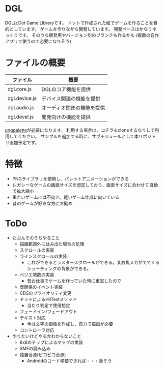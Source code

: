 # DGL
DGLはDot Game Libraryです。
ドットで作成された絵でゲームを作ることを目的としています。
ゲームを作りながら開発しています。
開発ペースはかなりゆっくりです。
そのうち開発用やバージョン別のブランチも作るかも
(複数の自作アプリで使うので必要になりそう)

# ファイルの概要

|ファイル|概要|
|--|--|
|dgl.core.js  |DGLのコア機能を提供|
|dgl.device.js|デバイス関連の機能を提供|
|dgl.audio.js |オーディオ関連の機能を提供|
|dgl.devel.js |開発向けの機能を提供|

[pngpalette](https://github.com/project-dev/pngpalette)が必要になります。
利用する場合は、コチラもcloneするなりして利用してください。
サンプルを追加する時に、サブモジュールとして本リポジトリ追加予定です。

# 特徴
- PNGライブラリを使用し、パレットアニメーションができる
- レガシーなゲームの画面サイズを想定しており、画面サイズに合わせて自動で拡大縮小
- 重たいゲームには不向き。軽いゲーム作成に向いている
- 昔のゲームが好きな方にお勧め

# ToDo
- たぶんそのうちやること
  - 描画範囲外にはみ出た場合の処理
  - スクロールの実装
  - ラインスクロールの実装
    - これができるとラスタースクロールができる。某お魚メカがでてくるシューティングの背景ができる。
  - ベジエ関数の実装
    - 昔お仕事でゲームを作っていた時に重宝したので
  - 音関係のイベント実装
  - CDSのプライオリティ変更
  - ドットによるHitTestメソッド
    - 当たり判定で使用想定
  - フェードイン/フェードアウト
  - テキスト対応
    - 今は文字の画像を作成し、自力で描画が必要
  - コントローラ対応
- やりたいけどやるかわからないこと
  - 8x8のチップによるマップの実装
  - SMFの読み込み
  - 独自音源(ピコピコ音源)
    - Androidのコード移植できれば・・・重そう
